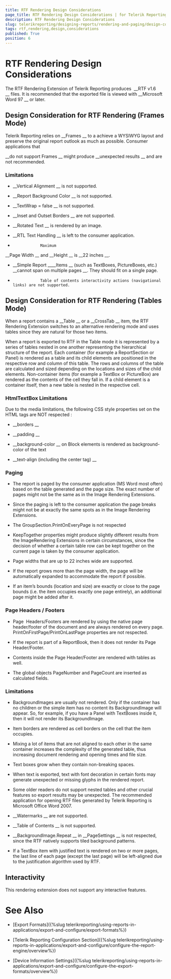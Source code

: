 ```yaml
---
title: RTF Rendering Design Considerations
page_title: RTF Rendering Design Considerations | for Telerik Reporting Documentation
description: RTF Rendering Design Considerations
slug: telerikreporting/designing-reports/rendering-and-paging/design-considerations-for-report-rendering/rtf-rendering-design-considerations
tags: rtf,rendering,design,considerations
published: True
position: 6
---
```


# RTF Rendering Design Considerations



The RTF Rendering Extension of Telerik Reporting produces 
__RTF v1.6
__ files. It
        is recommended that the exported file is viewed with 
__Microsoft Word 97
__ or later.
      


## Design Consideration for RTF Rendering (Frames Mode)

Telerik Reporting relies on 
__Frames
__ to a achieve a WYSIWYG layout
          and preserve the original report outlook as much as possible. Consumer applications that
          
__do not support Frames
__ might produce 
__unexpected results
__          and are not recommended.
        


### Limitations

* __Vertical Alignment
__ is not supported.
              


* __Report Background Color
__ is not supported.
              


* __TextWrap = false
__ is not supported.
              


* __Inset and Outset Borders
__ are not supported.
              


* __Rotated Text
__ is rendered by an image.
              


* __RTL Text Handling
__ is left to the consumer application.
              


*                 Maximum 
__Page Width
__ and 
__Height
__ is 
__22 inches
__.
              


* __Simple Report
____Items
__ (such as TextBoxes, PictureBoxes, etc.) 
__cannot span on multiple pages
__. They should fit on a single page.
              


*                 Table of contents interactivity actions (navigational links) are not supported.
              


## Design Consideration for RTF Rendering (Tables Mode)

When a report contains a 
__Table
__ or a 
__CrossTab
__ item, the RTF Rendering Extension switches to an alternative rendering mode and uses tables since they are natural for those two items.
        


When a report is exported to RTF in the Table mode it is represented by a series of tables nested in one another representing the hierarchical structure of the report. Each container (for example a ReportSection or Panel) is rendered as a table and its child elements are positioned in the respective row and column of this table. The rows and columns of the table are calculated and sized depending on the locations and sizes of the child elements. Non-container items (for example a TextBox or PictureBox) are rendered as the contents of the cell they fall in. If a child element is a container itself, then a new table is nested in the respective cell.


### HtmlTextBox Limitations

Due to the media limitations, the following CSS style properties set on the HTML tags 
are NOT respected
:
            


* __borders
__

* __padding
__

* __background-color
__ on Block elements is rendered as background-color of the text
              


* __text-align (including the center tag)
__

### Paging

* The report is paged by the consumer application (MS Word most often) based on the table generated and the page size. The exact number of pages might not be the same as in the Image Rendering Extensions.


* Since the paging is left to the consumer application the page breaks might not be at exactly the same spots as in the Image Rendering Extensions.


* The GroupSection.PrintOnEveryPage is not respected


* KeepTogether properties might produce slightly different results from the ImageRendering Extensions in certain circumstances, since the decision of whether a certain table row can be kept together on the current page is taken by the consumer application.


* Page widths that are up to 22 inches wide are supported.


* If the report grows more than the page width, the page will be automatically expanded to accommodate the report if possible.


* If an item’s bounds (location and size) are exactly or close to the page bounds (i.e. the item occupies exactly one page entirely), an additional page might be added after it.


### Page Headers / Footers

* Page  Headers/Footers are rendered by using the native page header/footer of the document and are always rendered on every page. PrintOnFirstPage/PrintOnLastPage properties are not respected.


* If the report is part of a ReportBook, then it does not render its Page Header/Footer.


* Contents inside the Page Header/Footer are rendered with tables as well.


* The global objects PageNumber and PageCount are inserted as calculated fields.


### Limitations

* BackgroundImages are usually not rendered. Only if the container has no children or the simple item has no content its BackgroundImage will appear. So, for example, if you have a Panel with TextBoxes inside it, then it will not render its BackgroundImage.


* Item borders are rendered as cell borders on the cell that the item occupies.


* Mixing a lot of items that are not aligned to each other in the same container increases the complexity of the generated table, thus increasing document rendering and opening times and file size.


* Text boxes grow when they contain non-breaking spaces.


* When text is exported, text with font decoration in certain fonts may generate unexpected or missing glyphs in the rendered report.


* Some older readers do not support nested tables and other crucial features so export results may be unexpected. The recommended application for opening RTF files generated by Telerik Reporting is Microsoft Office Word 2007.


* __Watermarks
__ are not supported.
              


* __Table of Contents
__ is not supported.
              


* __BackgroundImage.Repeat
__ in 
__PageSettings
__ is not respected, since the RTF natively supports tiled background patterns.
              


* If a TextBox item with justified text is rendered on two or more pages, the last line of each page (except the last page) will be left-aligned due to the justification algorithm used by RTF.


## Interactivity

This rendering extension does not support any interactive features.


# See Also


 * [Export Formats]({%slug telerikreporting/using-reports-in-applications/export-and-configure/export-formats%})


 * [Telerik Reporting Configuration Section]({%slug telerikreporting/using-reports-in-applications/export-and-configure/configure-the-report-engine/overview%})


 * [Device Information Settings]({%slug telerikreporting/using-reports-in-applications/export-and-configure/configure-the-export-formats/overview%})

